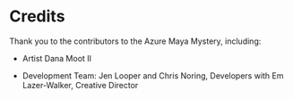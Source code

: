# Credits

Thank you to the contributors to the Azure Maya Mystery, including:

-   Artist Dana Moot II

-   Development Team: Jen Looper and Chris Noring, Developers with Em Lazer-Walker, Creative Director

